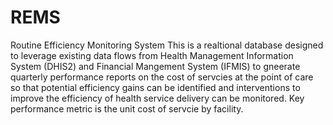 # REMS
Routine Efficiency Monitoring System
This is a realtional database designed to leverage existing data flows from Health Management Information System (DHIS2) and Financial Mangement System (IFMIS) to gneerate quarterly performance reports on the cost of servcies at the point of care so that potential efficiency gains can be identified and interventions to improve the efficiency of health service delivery can be monitored.  Key performance metric is the unit cost of servcie by facility.
